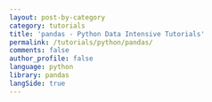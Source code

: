 ```yaml
---
layout: post-by-category
category: tutorials
title: 'pandas - Python Data Intensive Tutorials'
permalink: /tutorials/python/pandas/
comments: false
author_profile: false
language: python
library: pandas
langSide: true
---
```

